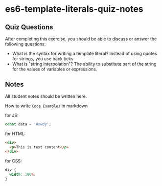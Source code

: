 # es6-template-literals-quiz-notes

## Quiz Questions

After completing this exercise, you should be able to discuss or answer the following questions:

- What is the syntax for writing a template literal?
  Instead of using quotes for strings, you use back ticks
- What is "string interpolation"?
  The ability to substitute part of the string for the values of variables or expressions.

## Notes

All student notes should be written here.

How to write `Code Examples` in markdown

for JS:

```javascript
const data = 'Howdy';
```

for HTML:

```html
<div>
  <p>This is text content</p>
</div>
```

for CSS:

```css
div {
  width: 100%;
}
```
